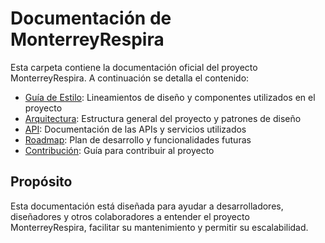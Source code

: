 # Documentación de MonterreyRespira

Esta carpeta contiene la documentación oficial del proyecto MonterreyRespira. A continuación se detalla el contenido:

- [Guía de Estilo](./style-guide.md): Lineamientos de diseño y componentes utilizados en el proyecto
- [Arquitectura](./architecture.md): Estructura general del proyecto y patrones de diseño
- [API](./api.md): Documentación de las APIs y servicios utilizados
- [Roadmap](./roadmap.md): Plan de desarrollo y funcionalidades futuras
- [Contribución](./contributing.md): Guía para contribuir al proyecto

## Propósito

Esta documentación está diseñada para ayudar a desarrolladores, diseñadores y otros colaboradores a entender el proyecto MonterreyRespira, facilitar su mantenimiento y permitir su escalabilidad.
